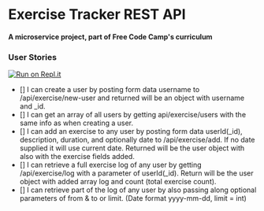 # Exercise Tracker REST API

#### A microservice project, part of Free Code Camp's curriculum

### User Stories

[![Run on Repl.it](https://repl.it/badge/github/freeCodeCamp/boilerplate-project-exercisetracker)](https://repl.it/github/freeCodeCamp/boilerplate-project-exercisetracker)

- [] I can create a user by posting form data username to /api/exercise/new-user and returned will be an object with username and _id.
- [] I can get an array of all users by getting api/exercise/users with the same info as when creating a user.
- [] I can add an exercise to any user by posting form data userId(_id), description, duration, and optionally date to /api/exercise/add. If no date supplied it will use current date. Returned will be the user object with also with the exercise fields added.
- [] I can retrieve a full exercise log of any user by getting /api/exercise/log with a parameter of userId(_id). Return will be the user object with added array log and count (total exercise count).
- [] I can retrieve part of the log of any user by also passing along optional parameters of from & to or limit. (Date format yyyy-mm-dd, limit = int)
